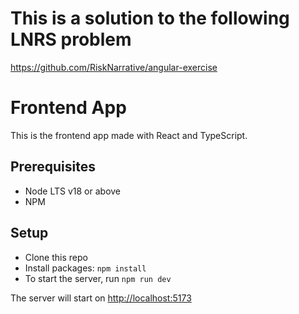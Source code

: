 # This is a solution to the following LNRS problem

https://github.com/RiskNarrative/angular-exercise

# Frontend App

This is the frontend app made with React and TypeScript.

## Prerequisites

- Node LTS v18 or above
- NPM

## Setup

- Clone this repo
- Install packages: `npm install`
- To start the server, run `npm run dev`

The server will start on [http://localhost:5173](http://localhost:5173)
